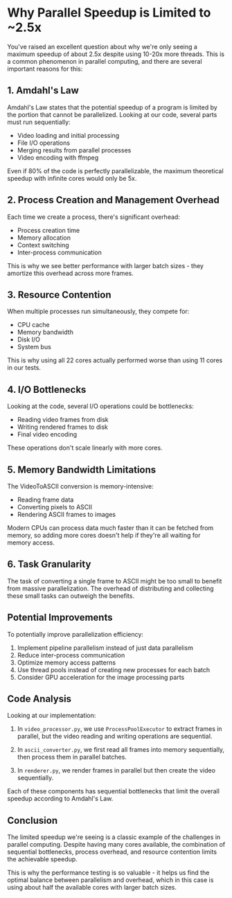 # Why Parallel Speedup is Limited to ~2.5x

You've raised an excellent question about why we're only seeing a maximum speedup of about 2.5x despite using 10-20x more threads. This is a common phenomenon in parallel computing, and there are several important reasons for this:

## 1. Amdahl's Law

Amdahl's Law states that the potential speedup of a program is limited by the portion that cannot be parallelized. Looking at our code, several parts must run sequentially:
- Video loading and initial processing
- File I/O operations
- Merging results from parallel processes
- Video encoding with ffmpeg

Even if 80% of the code is perfectly parallelizable, the maximum theoretical speedup with infinite cores would only be 5x.

## 2. Process Creation and Management Overhead

Each time we create a process, there's significant overhead:
- Process creation time
- Memory allocation
- Context switching
- Inter-process communication

This is why we see better performance with larger batch sizes - they amortize this overhead across more frames.

## 3. Resource Contention

When multiple processes run simultaneously, they compete for:
- CPU cache
- Memory bandwidth
- Disk I/O
- System bus

This is why using all 22 cores actually performed worse than using 11 cores in our tests.

## 4. I/O Bottlenecks

Looking at the code, several I/O operations could be bottlenecks:
- Reading video frames from disk
- Writing rendered frames to disk
- Final video encoding

These operations don't scale linearly with more cores.

## 5. Memory Bandwidth Limitations

The VideoToASCII conversion is memory-intensive:
- Reading frame data
- Converting pixels to ASCII
- Rendering ASCII frames to images

Modern CPUs can process data much faster than it can be fetched from memory, so adding more cores doesn't help if they're all waiting for memory access.

## 6. Task Granularity

The task of converting a single frame to ASCII might be too small to benefit from massive parallelization. The overhead of distributing and collecting these small tasks can outweigh the benefits.

## Potential Improvements

To potentially improve parallelization efficiency:
1. Implement pipeline parallelism instead of just data parallelism
2. Reduce inter-process communication
3. Optimize memory access patterns
4. Use thread pools instead of creating new processes for each batch
5. Consider GPU acceleration for the image processing parts

## Code Analysis

Looking at our implementation:

1. In `video_processor.py`, we use `ProcessPoolExecutor` to extract frames in parallel, but the video reading and writing operations are sequential.

2. In `ascii_converter.py`, we first read all frames into memory sequentially, then process them in parallel batches.

3. In `renderer.py`, we render frames in parallel but then create the video sequentially.

Each of these components has sequential bottlenecks that limit the overall speedup according to Amdahl's Law.

## Conclusion

The limited speedup we're seeing is a classic example of the challenges in parallel computing. Despite having many cores available, the combination of sequential bottlenecks, process overhead, and resource contention limits the achievable speedup.

This is why the performance testing is so valuable - it helps us find the optimal balance between parallelism and overhead, which in this case is using about half the available cores with larger batch sizes.